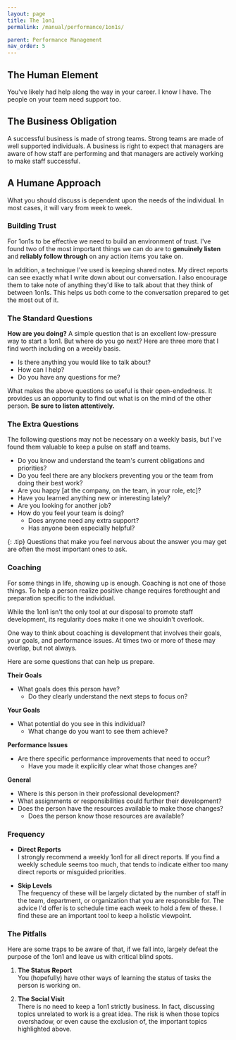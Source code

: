 ```yaml
---
layout: page
title: The 1on1
permalink: /manual/performance/1on1s/

parent: Performance Management
nav_order: 5
---
```


## The Human Element
You've likely had help along the way in your career. I know I have. The
people on your team need support too.


## The Business Obligation
A successful business is made of strong teams. Strong teams are made of well
supported individuals. A business is right to expect that managers are aware of
how staff are performing and that managers are actively working to make staff
successful.

## A Humane Approach
What you should discuss is dependent upon the needs of the individual. In most
cases, it will vary from week to week. 

### Building Trust
For 1on1s to be effective we need to build an environment of trust. I've found
two of the most important things we can do are to **genuinely listen** and
**reliably follow through** on any action items you take on.

In addition, a technique I've used is keeping shared notes. My direct reports
can see exactly what I write down about our conversation. I also encourage them
to take note of anything they'd like to talk about that they think of between
1on1s. This helps us both come to the conversation prepared to get the most out
of it.

### The Standard Questions

**How are you doing?** A simple question that is an excellent low-pressure way
to start a 1on1. But where do you go next? Here are three more that I find worth
including on a weekly basis.

* Is there anything you would like to talk about?
* How can I help?
* Do you have any questions for me?

What makes the above questions so useful is their open-endedness. It provides
us an opportunity to find out what is on the mind of the other person. **Be
sure to listen attentively.**

### The Extra Questions
The following questions may not be necessary on a weekly basis, but I've found
them valuable to keep a pulse on staff and teams.

* Do you know and understand the team's current obligations and priorities?
* Do you feel there are any blockers preventing you or the team from doing
their best work?
* Are you happy [at the company, on the team, in your role, etc]?
* Have you learned anything new or interesting lately?
* Are you looking for another job?
* How do you feel your team is doing?
  * Does anyone need any extra support?
  * Has anyone been especially helpful?

{: .tip}
Questions that make you feel nervous about the answer you may get are often the
most important ones to ask.

### Coaching
For some things in life, showing up is enough. Coaching is not one of those
things. To help a person realize positive change requires forethought and
preparation specific to the individual.

While the 1on1 isn't the only tool at our disposal to promote staff
development, its regularity does make it one we shouldn't overlook.

One way to think about coaching is development that involves their goals, your
goals, and performance issues. At times two or more of these may overlap, but
not always.

Here are some questions that can help us prepare.

**Their Goals**
* What goals does this person have?
  * Do they clearly understand the next steps to focus on?


**Your Goals**
* What potential do you see in this individual?
  * What change do you want to see them achieve?

**Performance Issues**
* Are there specific performance improvements that need to occur?
  * Have you made it explicitly clear what those changes are?

**General**
* Where is this person in their professional development?
* What assignments or responsibilities could further their development?
* Does the person have the resources available to make those changes?
  * Does the person know those resources are available?

### Frequency
* **Direct Reports**  
I strongly recommend a weekly 1on1 for all direct reports. If you find a weekly
schedule seems too much, that tends to indicate either too many direct reports
or misguided priorities.

* **Skip Levels**  
The frequency of these will be largely dictated by the number of staff in the
team, department, or organization that you are responsible for. The advice I'd
offer is to schedule time each week to hold a few of these. I find these are an
important tool to keep a holistic viewpoint.


### The Pitfalls
Here are some traps to be aware of that, if we fall into, largely defeat
the purpose of the 1on1 and leave us with critical blind spots.

1. **The Status Report**  
You (hopefully) have other ways of learning the status of tasks the person is
working on.

2. **The Social Visit**  
There is no need to keep a 1on1 strictly business. In fact, discussing topics
unrelated to work is a great idea. The risk is when those topics overshadow, or
even cause the exclusion of, the important topics highlighted above.
